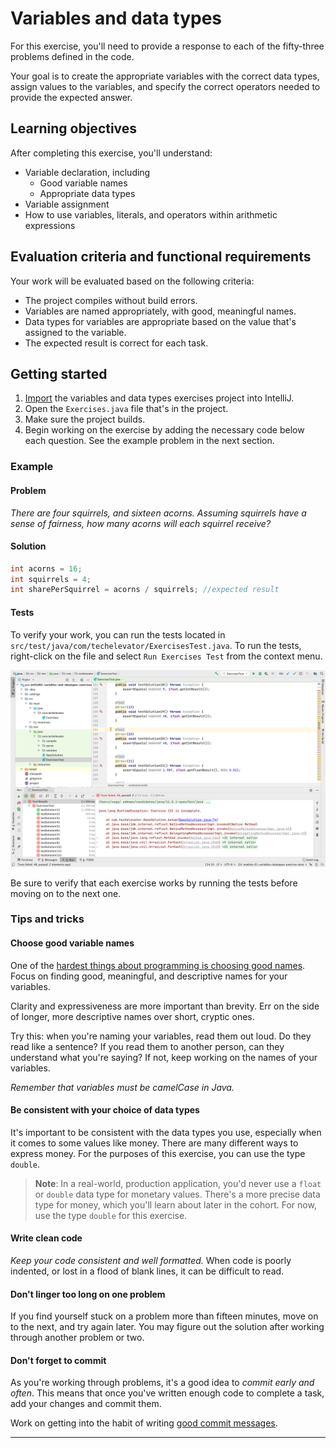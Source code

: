 # Variables and data types

For this exercise, you'll need to provide a response to each of the fifty-three problems defined in the code.

Your goal is to create the appropriate variables with the correct data types, assign values to the variables, and specify the correct operators needed to provide the expected answer.

## Learning objectives

After completing this exercise, you'll understand:

* Variable declaration, including
    * Good variable names
    * Appropriate data types
* Variable assignment
* How to use variables, literals, and operators within arithmetic expressions

## Evaluation criteria and functional requirements

Your work will be evaluated based on the following criteria:

* The project compiles without build errors.
* Variables are named appropriately, with good, meaningful names.
* Data types for variables are appropriate based on the value that's assigned to the variable.
* The expected result is correct for each task.

## Getting started

1. [Import](https://book.techelevator.com/v2_4/content/guides/intellij.html#import-a-project) the variables and data types exercises project into IntelliJ.
2. Open the `Exercises.java` file that's in the project.
3. Make sure the project builds.
4. Begin working on the exercise by adding the necessary code below each question. See the example problem in the next section.

### Example

#### Problem

*There are four squirrels, and sixteen acorns. Assuming squirrels have a sense of fairness, how many acorns will each squirrel receive?*

#### Solution

```java
int acorns = 16;
int squirrels = 4;
int sharePerSquirrel = acorns / squirrels; //expected result
```

#### Tests

To verify your work, you can run the tests located in `src/test/java/com/techelevator/ExercisesTest.java`. To run the tests, right-click on the file and select `Run Exercises Test` from the context menu.

![Running Exercise Tests](./running_exercise_tests.png)

Be sure to verify that each exercise works by running the tests before moving on to the next one.

### Tips and tricks

#### Choose good variable names

One of the [hardest things about programming is choosing good names][naming-things-is-hard]. Focus on finding good, meaningful, and descriptive names for your variables.

Clarity and expressiveness are more important than brevity. Err on the side of longer, more descriptive names over short, cryptic ones.

Try this: when you're naming your variables, read them out loud. Do they read like a sentence? If you read them to another person, can they understand what you're saying? If not, keep working on the names of your variables.

*Remember that variables must be camelCase in Java.*

#### Be consistent with your choice of data types

It's important to be consistent with the data types you use, especially when it comes to some values like money. There are many different ways to express money. For the purposes of this exercise, you can use the type `double`.

> **Note**: In a real-world, production application, you'd never use a `float` or `double` data type for monetary values. There's a more precise data type for money, which you'll learn about later in the cohort. For now, use the type `double` for this exercise.

#### Write clean code

*Keep your code consistent and well formatted.* When code is poorly indented, or lost in a flood of blank lines, it can be difficult to read.

#### Don't linger too long on one problem

If you find yourself stuck on a problem more than fifteen minutes, move on to the next, and try again later. You may figure out the solution after working through another problem or two.

#### Don't forget to commit

As you're working through problems, it's a good idea to *commit early and often*. This means that once you've written enough code to complete a task, add your changes and commit them.

Work on getting into the habit of writing [good commit messages][good-commit-messages].

---

[good-commit-messages]: https://chris.beams.io/posts/git-commit/
[naming-things-is-hard]: https://hilton.org.uk/blog/why-naming-things-is-hard
